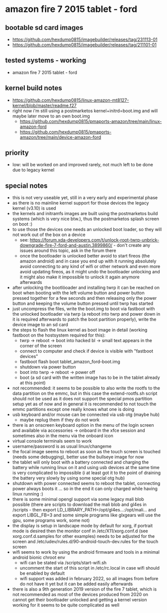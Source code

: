 # amazon fire 7 2015 tablet - ford

## bootable sd card images

- https://github.com/hexdump0815/imagebuilder/releases/tag/231113-01
- https://github.com/hexdump0815/imagebuilder/releases/tag/211101-01

## tested systems - working

- amazon fire 7 2015 tablet - ford

## kernel build notes

- https://github.com/hexdump0815/linux-amazon-mt8127-kernel/blob/master/readme.f27
- right now i'm still using a postmarketos kernel+initrd=boot.img and will maybe later move to an own boot.img
  - https://github.com/hexdump0815/pmaports-amazon/tree/main/linux-amazon-ford
  - https://github.com/hexdump0815/pmaports-amazon/tree/main/device-amazon-ford

## priority

- low: will be worked on and improved rarely, not much left to be done due to legacy kernel

## special notes

- this is not very useable yet, still in a very early and experimental phase
- as there is no mainline kernel support for those devices the legacy kernel (v3.10) is used
- the kernels and initramfs images are built using the postmarketos build systems (which is very nice btw.), thus the postmarketos splash screen on boot :)
- to use those the devices one needs an unlocked boot loader, so they will not work out of the box on a device
  - see: https://forum.xda-developers.com/t/unlock-root-twrp-unbrick-downgrade-fire-7-ford-and-austin.3899860/ - don't create any issues around this topic, ask in the forum there
  - once the bootloader is unlocked better avoid to start fireos (the amazon android) and in case you end up with it running absolutely avoid connecting to any kind of wifi or other network and even more avoid updating fireos, as it might undo the bootloader unlocking and it might also make it impossible to unlock it again anymore afterwards
- after unlocking the bootlöoader and installing twrp it can be reached on boot when booting with the left volume button and power button pressed together for a few seconds and then releasing only the power button and keeping the volume button pressed until twrp has started
- just uncompress the files, write the boot.img to boot via fastboot with the unlocked bootloader via twrp (a reboot into twrp and power down in it is required afterwards to patch the boot partition properly), write the device image to an sd card
- the steps to flash the linux kernel as boot image in detail (working fastboot on the hostsystem required for this):
    - twrp -> reboot -> boot into hacked bl -> small text appears in the corner of the screen
    - connect to computer and check if device is visible with "fastboot devices"
    - fastboot flash boot tablet_amazon_ford-boot.img
    - shutdown via power button
    - boot into twrp -> reboot -> power off
    - boot (a sd card with the written image has to be in the tablet already at this point)
- not recommended: it seems to be possible to also write the rootfs to the data partition on the emmc, but in this case the extend-rootfs.sh script should not be used as it does not support the special pmos partition setup yet as of now and in general it is recommended to not touch the emmc partitions except one really knows what one is doing
- usb keyboard and/or mouse can be connected via usb otg (maybe hub)
  - maybe replug them if they do not work
- there is an onscreen keyboard option in the menu of the login screen and available via accessories -> onboard in the xfce session and sometimes also in the menu via the onboard icon
- virtual console terminals seem to work
- username/password is as usual linux/changeme
- the focal image seems to reboot as soon as the touch screen is touched (needs some debugging), better use the bullseye image for now
- the tablet will only boot with a battery connected and charging the battery while running linux on it and using usb devices at the same time is very complicated to impossible (i at least got it to the point of draining the battery very slowly by using some special otg hub)
- shutdown with power connected seems to reboot the tablet, connecting power always boots it ... so in the end it can only charged while having linux running :)
- there is some minimal opengl support via some legacy mali blob possible (there are scripts to download the mali blob and gl4es in /scripts - then export LD_LIBRARY_PATH=/opt/gl4es...:/opt/mali... and export LIBGL_FB=3 and some simple programs like glxgears will use the gpu, some programs work, some not)
- the display is setup in landscape mode by default for xorg, if portrait mode is desired then the monitor conf in /etc/X11/xorg.conf.d (see xorg.conf.d.samples for other examples) needs to be adjusted for the screen and /etc/udev/rules.d/90-android-touch-dev.rules for the touch screen
- wifi seems to work by using the android firmware and tools in a minimal android bionic chroot env
  - wifi can be stated via /scripts/start-wifi.sh
  - uncomment the start of this script in /etc/rc.local in case wifi should be enabled by default
  - wifi support was added in february 2022, so all images from before do not have it yet but it can be added easily afterwards
- there is also a 9th generation 2019 version of the fire 7 tablet, which is not recommended as most of the devices produced from 2020 on cannot get their bootloader unlocked and getting a kernel version working for it seems to be quite complicated as well
